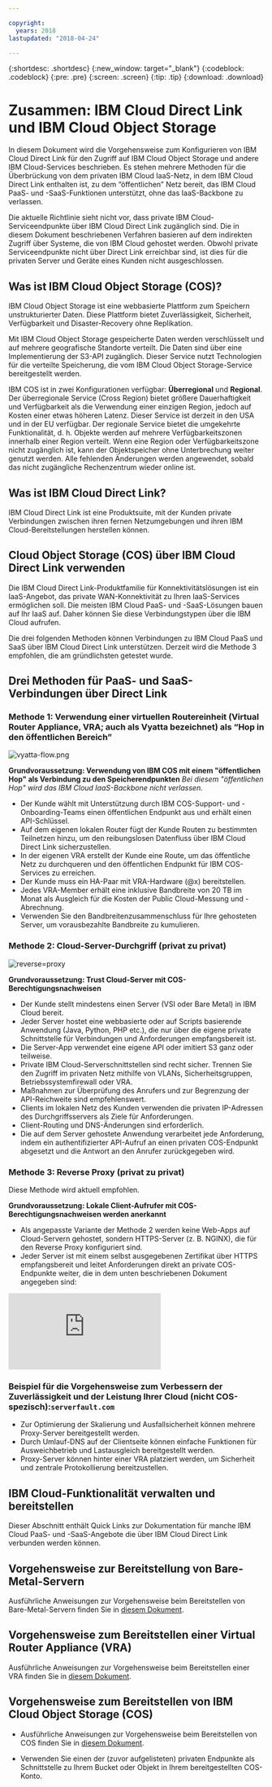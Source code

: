 ```yaml
---

copyright:
  years: 2018
lastupdated: "2018-04-24"

---
```


{:shortdesc: .shortdesc}
{:new_window: target="_blank"}
{:codeblock: .codeblock}
{:pre: .pre}
{:screen: .screen}
{:tip: .tip}
{:download: .download}

# Zusammen: IBM Cloud Direct Link und IBM Cloud Object Storage

In diesem Dokument wird die Vorgehensweise zum Konfigurieren von IBM Cloud Direct Link für den Zugriff auf IBM Cloud Object Storage und andere IBM Cloud-Services beschrieben. Es stehen mehrere Methoden für die Überbrückung von dem privaten IBM Cloud IaaS-Netz, in dem IBM Cloud Direct Link enthalten ist, zu dem “öffentlichen” Netz bereit, das IBM Cloud PaaS- und -SaaS-Funktionen unterstützt, ohne das IaaS-Backbone zu verlassen.

Die aktuelle Richtlinie sieht nicht vor, dass private IBM Cloud-Serviceendpunkte über IBM Cloud Direct Link zugänglich sind. Die in diesem Dokument beschriebenen Verfahren basieren auf dem indirekten Zugriff über Systeme, die von IBM Cloud gehostet werden. Obwohl private Serviceendpunkte nicht über Direct Link erreichbar sind, ist dies für die privaten Server und Geräte eines Kunden nicht ausgeschlossen.

## Was ist IBM Cloud Object Storage (COS)?

IBM Cloud Object Storage ist eine webbasierte Plattform zum Speichern unstrukturierter Daten. Diese Plattform bietet Zuverlässigkeit, Sicherheit, Verfügbarkeit und Disaster-Recovery ohne Replikation. 

Mit IBM Cloud Object Storage gespeicherte Daten werden verschlüsselt und auf mehrere geografische Standorte verteilt. Die Daten sind über eine Implementierung der S3-API zugänglich. Dieser Service nutzt Technologien für die verteilte Speicherung, die vom IBM Cloud Object Storage-Service bereitgestellt werden.

IBM COS ist in zwei Konfigurationen verfügbar: **Überregional** und **Regional**. Der überregionale Service (Cross Region) bietet größere Dauerhaftigkeit und Verfügbarkeit als die Verwendung einer einzigen Region, jedoch auf Kosten einer etwas höheren Latenz. Dieser Service ist derzeit in den USA und in der EU verfügbar. Der regionale Service bietet die umgekehrte Funktionalität, d. h. Objekte werden auf mehrere Verfügbarkeitszonen innerhalb einer Region verteilt. Wenn eine Region oder Verfügbarkeitszone nicht zugänglich ist, kann der Objektspeicher ohne Unterbrechung weiter genutzt werden. Alle fehlenden Änderungen werden angewendet, sobald das nicht zugängliche Rechenzentrum wieder online ist.

## Was ist IBM Cloud Direct Link?

IBM Cloud Direct Link ist eine Produktsuite, mit der Kunden private Verbindungen zwischen ihren fernen Netzumgebungen und ihren IBM Cloud-Bereitstellungen herstellen können. 

## Cloud Object Storage (COS) über IBM Cloud Direct Link verwenden

Die IBM Cloud Direct Link-Produktfamilie für Konnektivitätslösungen ist ein IaaS-Angebot, das private WAN-Konnektivität zu Ihren IaaS-Services ermöglichen soll. Die meisten IBM Cloud PaaS- und -SaaS-Lösungen bauen auf Ihr IaaS auf. Daher können Sie diese Verbindungstypen über die IBM Cloud aufrufen.

Die drei folgenden Methoden können Verbindungen zu IBM Cloud PaaS und SaaS über IBM Cloud Direct Link unterstützen. Derzeit wird die Methode 3 empfohlen, die am gründlichsten getestet wurde.

## Drei Methoden für PaaS- und SaaS-Verbindungen über Direct Link


### Methode 1: Verwendung einer virtuellen Routereinheit (Virtual Router Appliance, VRA; auch als Vyatta bezeichnet) als “Hop in den öffentlichen Bereich”
 
![vyatta-flow.png](images/vyatta-flow.png)



**Grundvoraussetzung: Verwendung von IBM COS mit einem "öffentlichen Hop" als Verbindung zu den Speicherendpunkten**
*Bei diesem "öffentlichen Hop" wird das IBM Cloud IaaS-Backbone nicht verlassen.*

* Der Kunde wählt mit Unterstützung durch IBM COS-Support- und -Onboarding-Teams einen öffentlichen Endpunkt aus und erhält einen API-Schlüssel.
* Auf dem eigenen lokalen Router fügt der Kunde Routen zu bestimmten Teilnetzen hinzu, um den reibungslosen Datenfluss über IBM Cloud Direct Link sicherzustellen.
* In der eigenen VRA erstellt der Kunde eine Route, um das öffentliche Netz zu durchqueren und den öffentlichen Endpunkt für IBM COS-Services zu erreichen.
* Der Kunde muss ein HA-Paar mit VRA-Hardware (@x) bereitstellen.
* Jedes VRA-Member erhält eine inklusive Bandbreite von 20 TB im Monat als Ausgleich für die Kosten der Public Cloud-Messung und -Abrechnung.
* Verwenden Sie den Bandbreitenzusammenschluss für Ihre gehosteten Server, um vorausbezahlte Bandbreite zu kumulieren.


### Methode 2: Cloud-Server-Durchgriff (privat zu privat)

![reverse=proxy](images/reverse-proxy.png)

**Grundvoraussetzung: Trust Cloud-Server mit COS-Berechtigungsnachweisen**

 * Der Kunde stellt mindestens einen Server (VSI oder Bare Metal) in IBM Cloud bereit.
 * Jeder Server hostet eine webbasierte oder auf Scripts basierende Anwendung (Java, Python, PHP etc.), die nur über die eigene private Schnittstelle für Verbindungen und Anforderungen empfangsbereit ist.
 * Die Server-App verwendet eine eigene API oder imitiert S3 ganz oder teilweise.
 * Private IBM Cloud-Serverschnittstellen sind recht sicher. Trennen Sie den Zugriff im privaten Netz mithilfe von VLANs, Sicherheitsgruppen, Betriebssystemfirewall oder VRA.
 * Maßnahmen zur Überprüfung des Anrufers und zur Begrenzung der API-Reichweite sind empfehlenswert.
 * Clients im lokalen Netz des Kunden verwenden die privaten IP-Adressen des Durchgriffsservers als Ziele für Anforderungen.
 * Client-Routing und DNS-Änderungen sind erforderlich.
 * Die auf dem Server gehostete Anwendung verarbeitet jede Anforderung, indem ein authentifizierter API-Aufruf an einen privaten COS-Endpunkt abgesetzt und die Antwort an den Anrufer zurückgegeben wird.

### Methode 3: Reverse Proxy (privat zu privat)

Diese Methode wird aktuell empfohlen.

**Grundvoraussetzung: Lokale Client-Aufrufer mit COS-Berechtigungsnachweisen werden anerkannt**

 

 * Als angepasste Variante der Methode 2 werden keine Web-Apps auf Cloud-Servern gehostet, sondern HTTPS-Server (z. B. NGINX), die für den Reverse Proxy konfiguriert sind.
 * Jeder Server ist mit einem selbst ausgegebenen Zertifikat über HTTPS empfangsbereit und leitet Anforderungen direkt an private COS-Endpunkte weiter, die in dem unten beschriebenen Dokument angegeben sind:
 
 ![COS Endpoints](https://console.bluemix.net/docs/services/cloud-object-storage/basics/endpoints.html)
 
### Beispiel für die Vorgehensweise zum Verbessern der Zuverlässigkeit und der Leistung Ihrer Cloud (nicht COS-spezisch):`serverfault.com`

 * Zur Optimierung der Skalierung und Ausfallsicherheit können mehrere Proxy-Server bereitgestellt werden. 
 * Durch Umlauf-DNS auf der Clientseite können einfache Funktionen für Ausweichbetrieb und Lastausgleich bereitgestellt werden.
 * Proxy-Server können hinter einer VRA platziert werden, um Sicherheit und zentrale Protokollierung bereitzustellen.
 
 ## IBM Cloud-Funktionalität verwalten und bereitstellen 
 
Dieser Abschnitt enthält Quick Links zur Dokumentation für manche IBM Cloud PaaS- und -SaaS-Angebote die über IBM Cloud Direct Link verbunden werden können.

## Vorgehensweise zur Bereitstellung von Bare-Metal-Servern

Ausführliche Anweisungen zur Vorgehensweise beim Bereitstellen von Bare-Metal-Servern finden Sie in [diesem Dokument](https://console.bluemix.net/docs/bare-metal/about.html#getting-started-with-bare-metal-servers).

## Vorgehensweise zum Bereitstellen einer Virtual Router Appliance (VRA)

Ausführliche Anweisungen zur Vorgehensweise beim Bereitstellen einer VRA finden Sie in [diesem Dokument](https://console.bluemix.net/docs/infrastructure/virtual-router-appliance/getting-started.html#getting-started).

## Vorgehensweise zum Bereitstellen von IBM Cloud Object Storage (COS)

 * Ausführliche Anweisungen zur Vorgehensweise beim Bereitstellen von COS finden Sie in [diesem Dokument](https://console.bluemix.net/catalog/services/cloud-object-storage).
 
 * Verwenden Sie einen der (zuvor aufgelisteten) privaten Endpunkte als Schnittstelle zu Ihrem Bucket oder Objekt in Ihrem bereitgestellten COS-Konto.
